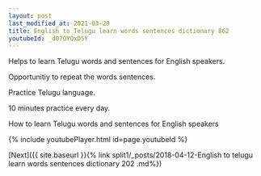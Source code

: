 ```yaml
---
layout: post
last_modified_at: 2021-03-29
title: English to Telugu learn words sentences dictionary 862 
youtubeId: _d07OYQxD5Y
---
```

 
 
Helps to learn Telugu words and sentences for English speakers.

Opportunitiy to repeat the words sentences. 

Practice Telugu language. 
 
10 minutes practice every day. 
 
How to learn Telugu words and sentences for English speakers 
 
{% include youtubePlayer.html id=page.youtubeId %}
 
 
[Next]({{ site.baseurl }}{% link  split1/_posts/2018-04-12-English to telugu learn words sentences dictionary 202 .md%})
 
